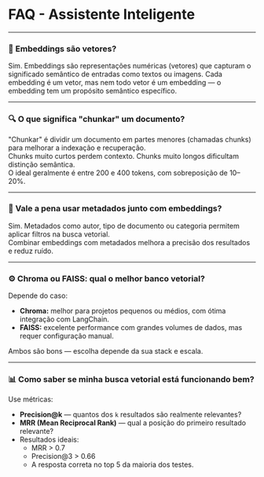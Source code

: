 # FAQ - Assistente Inteligente

---

### 🤖 Embeddings são vetores?

Sim. Embeddings são representações numéricas (vetores) que capturam o significado semântico de entradas como textos ou imagens. Cada embedding é um vetor, mas nem todo vetor é um embedding — o embedding tem um propósito semântico específico.

---

### 🔍 O que significa "chunkar" um documento?

"Chunkar" é dividir um documento em partes menores (chamadas chunks) para melhorar a indexação e recuperação.  
Chunks muito curtos perdem contexto. Chunks muito longos dificultam distinção semântica.  
O ideal geralmente é entre 200 e 400 tokens, com sobreposição de 10–20%.

---

### 🧠 Vale a pena usar metadados junto com embeddings?

Sim. Metadados como autor, tipo de documento ou categoria permitem aplicar filtros na busca vetorial.  
Combinar embeddings com metadados melhora a precisão dos resultados e reduz ruído.

---

### ⚙️ Chroma ou FAISS: qual o melhor banco vetorial?

Depende do caso:

- **Chroma:** melhor para projetos pequenos ou médios, com ótima integração com LangChain.
- **FAISS:** excelente performance com grandes volumes de dados, mas requer configuração manual.

Ambos são bons — escolha depende da sua stack e escala.

---

### 📊 Como saber se minha busca vetorial está funcionando bem?

Use métricas:

- **Precision@k** — quantos dos `k` resultados são realmente relevantes?
- **MRR (Mean Reciprocal Rank)** — qual a posição do primeiro resultado relevante?
- Resultados ideais:
  - MRR > 0.7
  - Precision@3 > 0.66
  - A resposta correta no top 5 da maioria dos testes.
